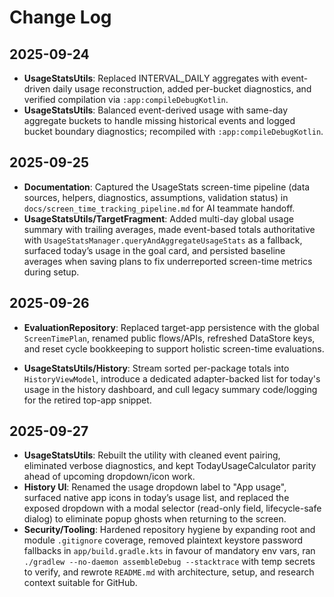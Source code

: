 # Change Log

## 2025-09-24
- **UsageStatsUtils**: Replaced INTERVAL_DAILY aggregates with event-driven daily usage reconstruction, added per-bucket diagnostics, and verified compilation via `:app:compileDebugKotlin`.
- **UsageStatsUtils**: Balanced event-derived usage with same-day aggregate buckets to handle missing historical events and logged bucket boundary diagnostics; recompiled with `:app:compileDebugKotlin`.

## 2025-09-25
- **Documentation**: Captured the UsageStats screen-time pipeline (data sources, helpers, diagnostics, assumptions, validation status) in `docs/screen_time_tracking_pipeline.md` for AI teammate handoff.
- **UsageStatsUtils/TargetFragment**: Added multi-day global usage summary with trailing averages, made event-based totals authoritative with `UsageStatsManager.queryAndAggregateUsageStats` as a fallback, surfaced today’s usage in the goal card, and persisted baseline averages when saving plans to fix underreported screen-time metrics during setup.

## 2025-09-26
- **EvaluationRepository**: Replaced target-app persistence with the global `ScreenTimePlan`, renamed public flows/APIs, refreshed DataStore keys, and reset cycle bookkeeping to support holistic screen-time evaluations.

- **UsageStatsUtils/History**: Stream sorted per-package totals into `HistoryViewModel`, introduce a dedicated adapter-backed list for today's usage in the history dashboard, and cull legacy summary code/logging for the retired top-app snippet.

## 2025-09-27
- **UsageStatsUtils**: Rebuilt the utility with cleaned event pairing, eliminated verbose diagnostics, and kept TodayUsageCalculator parity ahead of upcoming dropdown/icon work.
- **History UI**: Renamed the usage dropdown label to "App usage", surfaced native app icons in today’s usage list, and replaced the exposed dropdown with a modal selector (read-only field, lifecycle-safe dialog) to eliminate popup ghosts when returning to the screen.
- **Security/Tooling**: Hardened repository hygiene by expanding root and module `.gitignore` coverage, removed plaintext keystore password fallbacks in `app/build.gradle.kts` in favour of mandatory env vars, ran `./gradlew --no-daemon assembleDebug --stacktrace` with temp secrets to verify, and rewrote `README.md` with architecture, setup, and research context suitable for GitHub.
